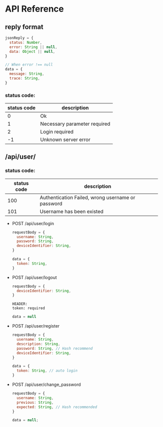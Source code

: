 # API Reference
## reply format
```js
jsonReply = {
  status: Number,
  error: String || null,
  data: Object || null,
}
```
```js
// When error !== null
data = {
  message: String,
  trace: String,
}
```
### status code:
| status code | description                  |
| ----------- | ---------------------------- |
| 0           | Ok                           |
| 1           | Necessary parameter required |
| 2           | Login required               |
| -1          | Unknown server error         |

## /api/user/
### status code:
| status code | description                                       |
| ----------- | ------------------------------------------------- |
| 100         | Authentication Failed, wrong username or password |
| 101         | Username has been existed                         |

- POST /api/user/login
  ```js
  requestBody = {
    username: String,
    password: String,
    deviceIdentifier: String,
  }
  ```
  ```js
  data = {
    token: String,
  }
  ```

- POST /api/user/logout
  ```js
  requestBody = {
    deviceIdentifier: String,
  }
  ```

  ```http
  HEADER:
  token: required
  ```

  ```js
  data = null
  ```

- POST /api/user/register

  ```js
  requestBody = {
    username: String,
    description: String,
    password: String, // Hash recommend
    deviceIdentifier: String,
  }
  ```

  ```js
  data = {
    token: String, // auto login
  }
  ```
  
- POST /api/user/change_password

  ```js
  requestBody = {
    username: String,
    previous: String,
    expected: String, // Hash recommended
  }
  ```

  ```js
  data = null;
  ```
  